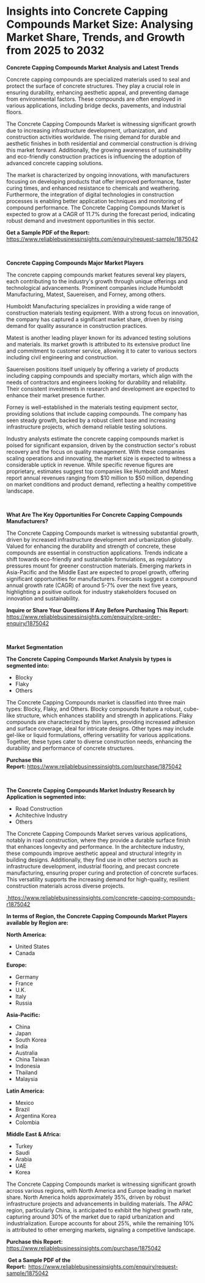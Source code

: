 <p><h1>Insights into Concrete Capping Compounds Market Size: Analysing Market Share, Trends, and Growth from 2025 to 2032</h1></p><p><strong>Concrete Capping Compounds Market Analysis and Latest Trends</strong></p>
<p><p>Concrete capping compounds are specialized materials used to seal and protect the surface of concrete structures. They play a crucial role in ensuring durability, enhancing aesthetic appeal, and preventing damage from environmental factors. These compounds are often employed in various applications, including bridge decks, pavements, and industrial floors.</p><p>The Concrete Capping Compounds Market is witnessing significant growth due to increasing infrastructure development, urbanization, and construction activities worldwide. The rising demand for durable and aesthetic finishes in both residential and commercial construction is driving this market forward. Additionally, the growing awareness of sustainability and eco-friendly construction practices is influencing the adoption of advanced concrete capping solutions.</p><p>The market is characterized by ongoing innovations, with manufacturers focusing on developing products that offer improved performance, faster curing times, and enhanced resistance to chemicals and weathering. Furthermore, the integration of digital technologies in construction processes is enabling better application techniques and monitoring of compound performance. The Concrete Capping Compounds Market is expected to grow at a CAGR of 11.7% during the forecast period, indicating robust demand and investment opportunities in this sector. </p></p>
<p><strong>Get a Sample PDF of the Report:&nbsp;</strong> <a href="https://www.reliablebusinessinsights.com/enquiry/request-sample/1875042?utm_campaign=3215&utm_medium=2&utm_source=Github&utm_content=ia&utm_term=15042025&utm_id=concrete-capping-compounds">https://www.reliablebusinessinsights.com/enquiry/request-sample/1875042</a></p>
<p>&nbsp;</p>
<p><strong>Concrete Capping Compounds Major Market Players</strong></p>
<p><p>The concrete capping compounds market features several key players, each contributing to the industry's growth through unique offerings and technological advancements. Prominent companies include Humboldt Manufacturing, Matest, Sauereisen, and Forney, among others.</p><p>Humboldt Manufacturing specializes in providing a wide range of construction materials testing equipment. With a strong focus on innovation, the company has captured a significant market share, driven by rising demand for quality assurance in construction practices.</p><p>Matest is another leading player known for its advanced testing solutions and materials. Its market growth is attributed to its extensive product line and commitment to customer service, allowing it to cater to various sectors including civil engineering and construction.</p><p>Sauereisen positions itself uniquely by offering a variety of products including capping compounds and specialty mortars, which align with the needs of contractors and engineers looking for durability and reliability. Their consistent investments in research and development are expected to enhance their market presence further.</p><p>Forney is well-established in the materials testing equipment sector, providing solutions that include capping compounds. The company has seen steady growth, backed by a robust client base and increasing infrastructure projects, which demand reliable testing solutions.</p><p>Industry analysts estimate the concrete capping compounds market is poised for significant expansion, driven by the construction sector's robust recovery and the focus on quality management. With these companies scaling operations and innovating, the market size is expected to witness a considerable uptick in revenue. While specific revenue figures are proprietary, estimates suggest top companies like Humboldt and Matest report annual revenues ranging from $10 million to $50 million, depending on market conditions and product demand, reflecting a healthy competitive landscape.</p></p>
<p>&nbsp;</p>
<p><strong>What Are The Key Opportunities For Concrete Capping Compounds Manufacturers?</strong></p>
<p><p>The Concrete Capping Compounds market is witnessing substantial growth, driven by increased infrastructure development and urbanization globally. Valued for enhancing the durability and strength of concrete, these compounds are essential in construction applications. Trends indicate a shift towards eco-friendly and sustainable formulations, as regulatory pressures mount for greener construction materials. Emerging markets in Asia-Pacific and the Middle East are expected to propel growth, offering significant opportunities for manufacturers. Forecasts suggest a compound annual growth rate (CAGR) of around 5-7% over the next five years, highlighting a positive outlook for industry stakeholders focused on innovation and sustainability.</p></p>
<p><strong>Inquire or Share Your Questions If Any Before Purchasing This Report:</strong> <a href="https://www.reliablebusinessinsights.com/enquiry/pre-order-enquiry/1875042?utm_campaign=3215&utm_medium=2&utm_source=Github&utm_content=ia&utm_term=15042025&utm_id=concrete-capping-compounds">https://www.reliablebusinessinsights.com/enquiry/pre-order-enquiry/1875042</a></p>
<p>&nbsp;</p>
<p><strong>Market Segmentation</strong></p>
<p><strong>The Concrete Capping Compounds Market Analysis by types is segmented into:</strong></p>
<p><ul><li>Blocky</li><li>Flaky</li><li>Others</li></ul></p>
<p><p>The Concrete Capping Compounds market is classified into three main types: Blocky, Flaky, and Others. Blocky compounds feature a robust, cube-like structure, which enhances stability and strength in applications. Flaky compounds are characterized by thin layers, providing increased adhesion and surface coverage, ideal for intricate designs. Other types may include gel-like or liquid formulations, offering versatility for various applications. Together, these types cater to diverse construction needs, enhancing the durability and performance of concrete structures.</p></p>
<p><strong>Purchase this Report:&nbsp;</strong><a href="https://www.reliablebusinessinsights.com/purchase/1875042?utm_campaign=3215&utm_medium=2&utm_source=Github&utm_content=ia&utm_term=15042025&utm_id=concrete-capping-compounds">https://www.reliablebusinessinsights.com/purchase/1875042</a></p>
<p>&nbsp;</p>
<p><strong>The Concrete Capping Compounds Market Industry Research by Application is segmented into:</strong></p>
<p><ul><li>Road Construction</li><li>Achitechive Industry</li><li>Others</li></ul></p>
<p><p>The Concrete Capping Compounds Market serves various applications, notably in road construction, where they provide a durable surface finish that enhances longevity and performance. In the architecture industry, these compounds improve aesthetic appeal and structural integrity in building designs. Additionally, they find use in other sectors such as infrastructure development, industrial flooring, and precast concrete manufacturing, ensuring proper curing and protection of concrete surfaces. This versatility supports the increasing demand for high-quality, resilient construction materials across diverse projects.</p></p>
<p><a href="https://www.reliablebusinessinsights.com/concrete-capping-compounds-r1875042?utm_campaign=3215&utm_medium=2&utm_source=Github&utm_content=ia&utm_term=15042025&utm_id=concrete-capping-compounds">&nbsp;https://www.reliablebusinessinsights.com/concrete-capping-compounds-r1875042</a></p>
<p><strong>In terms of Region, the Concrete Capping Compounds Market Players available by Region are:</strong></p>
<p>
    <p> <strong> North America: </strong>
        <ul>
            <li>United States</li>
            <li>Canada</li>
        </ul>
        </p> 
    <p> <strong> Europe: </strong>
        <ul>
            <li>Germany</li>
            <li>France</li>
            <li>U.K.</li>
            <li>Italy</li>
            <li>Russia</li>
        </ul>
        </p> 
    <p> <strong> Asia-Pacific: </strong>
        <ul>
            <li>China</li>
            <li>Japan</li>
            <li>South Korea</li>
            <li>India</li>
            <li>Australia</li>
            <li>China Taiwan</li>
            <li>Indonesia</li>
            <li>Thailand</li>
            <li>Malaysia</li>
        </ul>
        </p> 
    <p> <strong> Latin America: </strong>
        <ul>
            <li>Mexico</li>
            <li>Brazil</li>
            <li>Argentina Korea</li>
            <li>Colombia</li>
        </ul>
        </p> 
    <p> <strong> Middle East & Africa: </strong>
        <ul>
            <li>Turkey</li>
            <li>Saudi</li>
            <li>Arabia</li>
            <li>UAE</li>
            <li>Korea</li>
        </ul>
    </p>
    </p>
<p><p>The Concrete Capping Compounds market is witnessing significant growth across various regions, with North America and Europe leading in market share. North America holds approximately 35%, driven by robust infrastructure projects and advancements in building materials. The APAC region, particularly China, is anticipated to exhibit the highest growth rate, capturing around 30% of the market due to rapid urbanization and industrialization. Europe accounts for about 25%, while the remaining 10% is attributed to other emerging markets, signaling a competitive landscape.</p></p>
<p><strong>Purchase this Report: </strong><a href="https://www.reliablebusinessinsights.com/purchase/1875042?utm_campaign=3215&utm_medium=2&utm_source=Github&utm_content=ia&utm_term=15042025&utm_id=concrete-capping-compounds">https://www.reliablebusinessinsights.com/purchase/1875042</a></p>
<p>&nbsp;<strong>Get a Sample PDF of the Report:&nbsp;&nbsp;</strong><a href="https://www.reliablebusinessinsights.com/enquiry/request-sample/1875042?utm_campaign=3215&utm_medium=2&utm_source=Github&utm_content=ia&utm_term=15042025&utm_id=concrete-capping-compounds">https://www.reliablebusinessinsights.com/enquiry/request-sample/1875042</a></p>
<p><strong></strong></p>
<p><p></p><p></p><p></p></p>